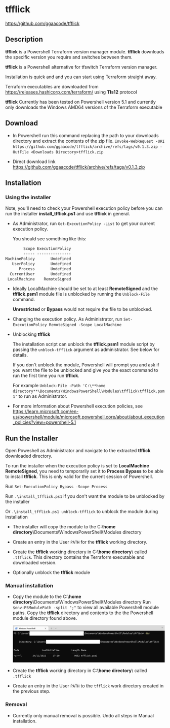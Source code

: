 # tfflick

<https://github.com/ggaacode/tfflick>

## Description

**tfflick** is a Powershell Terraform version manager module. **tfflick** downloads the specific version you require and switches between them.

**tfflick** is a Powershell alternative for tfswitch Terraform version manager.

Installation is quick and and you can start using Terraform straight away.

Terraform executables are downloaded from https://releases.hashicorp.com/terraform/ using **Tls12** protocol

**tfflick** Currently has been tested on Powershell version 5.1 and currently only downloads the Windows AMD64 versions of the Terraform executable

## Download

* In Powershell run this command replacing the path to your downloads directory and extract the contents of the zip file.
  `Invoke-WebRequest -URI https://github.com/ggaacode/tfflick/archive/refs/tags/v0.1.3.zip -OutFile <Downloads Directory>tfflick.zip`

* Direct download link <https://github.com/ggaacode/tfflick/archive/refs/tags/v0.1.3.zip>

## Installation

### Using the installer

Note, you'll need to check your Powershell execution policy before you can run the installer **install_tfflick.ps1** and use **tfflick** in general.

* As Administrator, run `Get-ExecutionPolicy -List` to get your current execution policy.
  
  You should see something like this:
```  
        Scope ExecutionPolicy
        ----- ---------------
MachinePolicy       Undefined
   UserPolicy       Undefined
      Process       Undefined
  CurrentUser       Undefined
 LocalMachine    RemoteSigned
```

* Ideally LocalMachine should be set to at least **RemoteSigned** and the **tfflick.psm1** module file is unblocked by running the `Unblock-File` command.   

  **Unrestricted** or **Bypass** would not require the file to be unblocked.

* Changing the execution policy. As Administrator, run `Set-ExecutionPolicy RemoteSigned -Scope LocalMachine` 

* Unblocking **tfflick** 

  The installation script can unblock the **tfflick.psm1** module script by passing the `unblock-tfflick` argument as administrator. See below for details.
 
  If you don't unblock the module, Powershell will prompt you and ask if you want the file to be unblocked and give you the exact command to run the first time you run **tfflick**. 
 
  For example `Unblock-File -Path 'C:\**home directory**\Documents\WindowsPowerShell\Modules\tfflick\tfflick.psm1'` to run as Administrator.

* For more information about Powershell execution policies, see https://learn.microsoft.com/en-us/powershell/module/microsoft.powershell.core/about/about_execution_policies?view=powershell-5.1 

## Run the Installer

Open Poweshell as Administrator and navigate to the extracted **tfflick** downloaded directory.

To run the installer when the execution policy is set to **LocalMachine RemoteSigned**, you need to temporarily set it to **Process Bypass** to be able to install **tfflick**. This is only valid for the current session of Powershell.

Run `Set-ExecutionPolicy Bypass -Scope Process`

Run `.\install_tfflick.ps1` if you don't want the module to be unblocked by the installer 

Or `.\install_tfflick.ps1 unblock-tfflick` to unblock the module during installation

* The installer will copy the module to the C:\\**home directory**\Documents\WindowsPowerShell\Modules directory

* Create an entry in the User `PATH` for the **tfflick** working directory.

* Create the **tfflick** working directory in C:\\**home directory**\ called `.tfflick`.
  This directory contains the Terraform executable and downloaded version.

* Optionally unblock the **tfflick** module



### Manual installation

* Copy the module to the C:\\**home directory**\Documents\WindowsPowerShell\Modules directory
  Run `$env:PSModulePath -split ";"` to view all available Powershell module paths. 
  Copy the **tfflick** directory and contents to the the Powershell module directory found above.

  ![alt text](tfflick_module_directory.jpg)

* Create the **tfflick** working directory in C:\\**home directory**\ called `.tfflick`

* Create an entry in the User `PATH` to the `tfflick` work directory created in the previous step.


### Removal

* Currently only manual removal is possible. Undo all steps in Manual installation. 
